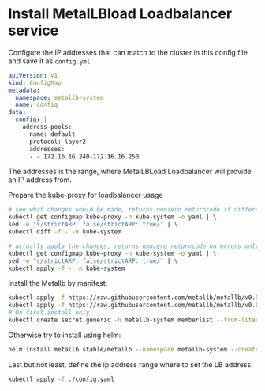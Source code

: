 # Install MetalLBload Loadbalancer service

Configure the IP addresses that can match to the cluster in this config file and save it as ```config.yml```

```yaml
apiVersion: v1
kind: ConfigMap
metadata:
  namespace: metallb-system
  name: config
data:
  config: |
    address-pools:
    - name: default
      protocol: layer2
      addresses:
      - - 172.16.16.240-172.16.16.250
```

The addresses is the range, where MetalLBLoad Loadbalancer will provide an IP address from.

Prepare the kube-proxy for loadbalancer usage

```sh
# see what changes would be made, returns nonzero returncode if different
kubectl get configmap kube-proxy -n kube-system -o yaml | \
sed -e "s/strictARP: false/strictARP: true/" | \
kubectl diff -f - -n kube-system

# actually apply the changes, returns nonzero returncode on errors only
kubectl get configmap kube-proxy -n kube-system -o yaml | \
sed -e "s/strictARP: false/strictARP: true/" | \
kubectl apply -f - -n kube-system
```

Install the Metallb by manifest:

```sh
kubectl apply -f https://raw.githubusercontent.com/metallb/metallb/v0.9.6/manifests/namespace.yaml
kubectl apply -f https://raw.githubusercontent.com/metallb/metallb/v0.9.6/manifests/metallb.yaml
# On first install only
kubectl create secret generic -n metallb-system memberlist --from-literal=secretkey="$(openssl rand -base64 128)"
```

Otherwise try to install using helm:

```sh
helm install metallb stable/metallb --namespace metallb-system --create-namespace 
```
Last but not least, define the ip address range where to set the LB address:

```sh
kubectl apply -f ./config.yaml
```

